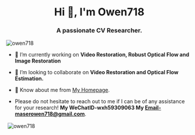 <h1 align="center">Hi 👋, I'm Owen718</h1>
<h3 align="center">A passionate CV Researcher.</h3>

<p align="left"> <img src="https://komarev.com/ghpvc/?username=owen718&label=Profile%20views&color=0e75b6&style=flat" alt="owen718" /> </p>

- 🔭 I’m currently working on **Video Restoration, Robust Optical Flow and Image Restoration**

- 👯 I’m looking to collaborate on **Video Restoration and Optical Flow Estimation.**

- 📄 Know about me from  [My Homepage](https://owen718.github.io).

- Please do not hesitate to reach out to me if I can be of any assistance for your research! **My WeChatID-wxh59309063 My Email-maserowen718@gmail.com**.

<p align="left">
</p>

<p>&nbsp;<img align="center" src="https://github-readme-stats.vercel.app/api?username=owen718&show_icons=true&locale=en" alt="owen718" /></p>
